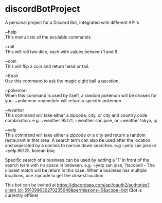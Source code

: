 # discordBotProject
A personal project for a Discord Bot, integrated with different API's

~help  
This menu lists all the available commands.

~roll  
This will roll two dice, each with values between 1 and 6.

~coin  
This will flip a coin and return head or tail.

~8ball <question>  
Use this command to ask the magic eight ball a question.

~pokemon  
When this command is used by itself, a random pokemon will be chosen for you.
~pokemon <name/id> will return a specific pokemon

~weather <location>  
This command will take either a zipcode, city, or city and country code combination.
e.g. ~weather 95121, ~weather san jose, or ~weather tokyo, jp

~yelp <location>  
This command will take either a zipcode or a city and return a random restaurant in that area.
A search term can also be used after the location and seperated by a comma to narrow down searches. 
e.g ~yelp san jose or ~yelp 95125, korean bbq
  
Specific search of a business can be used by adding a '?' in front of the search term with no space in between.
e.g. ~yelp san jose, ?tacobell - The closest match will be return in this case. When a business has multiple locations, use zipcode to get the closest location.    

This bot can be invited at https://discordapp.com/api/oauth2/authorize?client_id=591099636270235648&permissions=0&scope=bot 
(Bot is currently offline)
